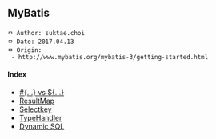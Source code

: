 ## MyBatis

```
ㅁ Author: suktae.choi
ㅁ Date: 2017.04.13
ㅁ Origin:
 - http://www.mybatis.org/mybatis-3/getting-started.html
```

#### Index
- [#{...} vs ${...}](https://github.com/agongi/study/tree/master/mybatis/%23-%24)
- [ResultMap](https://github.com/agongi/study/tree/master/mybatis/resultMap/)
- [Selectkey](https://github.com/agongi/study/tree/master/mybatis/selectkey/)
- [TypeHandler](http://www.mybatis.org/mybatis-3/configuration.html#typeHandlers)
- [Dynamic SQL](https://github.com/agongi/study/tree/master/mybatis/dynamic-sql/)
